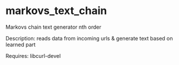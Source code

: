 # markovs_text_chain
Markovs chain text generator nth order

Description: reads data from incoming urls & generate text based on learned part

Requires: libcurl-devel
